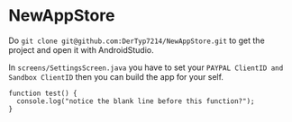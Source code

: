 # NewAppStore

Do `git clone git@github.com:DerTyp7214/NewAppStore.git` to get the project and open it with AndroidStudio.

In `screens/SettingsScreen.java` you have to set your `PAYPAL ClientID and Sandbox ClientID` then you can build the app for your self.
```
function test() {
  console.log("notice the blank line before this function?");
}
```
